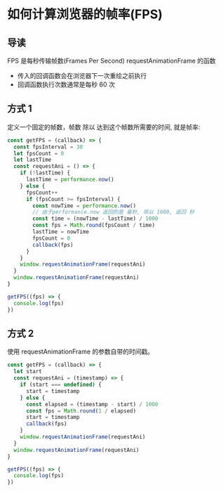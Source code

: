 # 如何计算浏览器的帧率(FPS)

## 导读

FPS 是每秒传输帧数(Frames Per Second)
requestAnimationFrame 的函数

- 传入的回调函数会在浏览器下一次重绘之前执行
- 回调函数执行次数通常是每秒 60 次

## 方式 1

定义一个固定的帧数，帧数 除以 达到这个帧数所需要的时间, 就是帧率:

```js
const getFPS = (callback) => {
  const fpsInterval = 30
  let fpsCount = 0
  let lastTime
  const requestAni = () => {
    if (!lastTime) {
      lastTime = performance.now()
    } else {
      fpsCount++
      if (fpsCount >= fpsInterval) {
        const nowTime = performance.now()
        // 由于performance.now 返回的是 毫秒, 除以 1000, 返回 秒
        const time = (nowTime - lastTime) / 1000
        const fps = Math.round(fpsCount / time)
        lastTime = nowTime
        fpsCount = 0
        callback(fps)
      }
    }
    window.requestAnimationFrame(requestAni)
  }
  window.requestAnimationFrame(requestAni)
}

getFPS((fps) => {
  console.log(fps)
})
```

## 方式 2

使用 requestAnimationFrame 的参数自带的时间戳。

```js
const getFPS = (callback) => {
  let start
  const requestAni = (timestamp) => {
    if (start === undefined) {
      start = timestamp
    } else {
      const elapsed = (timestamp - start) / 1000
      const fps = Math.round(1 / elapsed)
      start = timestamp
      callback(fps)
    }
    window.requestAnimationFrame(requestAni)
  }
  window.requestAnimationFrame(requestAni)
}

getFPS((fps) => {
  console.log(fps)
})
```
